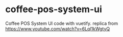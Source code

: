 # coffee-pos-system-ui
Coffee POS System UI code with vuetify. replica from https://www.youtube.com/watch?v=6Lql1kWgtyQ
